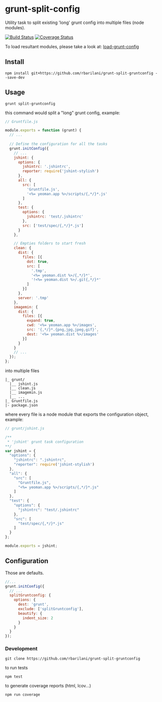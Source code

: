 grunt-split-config 
==================

Utility task to split existing 'long' grunt config into multiple files (node modules).

[![Build Status](https://travis-ci.org/rbarilani/grunt-split-gruntconfig.svg?branch=master)](https://travis-ci.org/rbarilani/grunt-split-gruntconfig?branch=master)
[![Coverage Status](https://coveralls.io/repos/rbarilani/grunt-split-gruntconfig/badge.svg?branch=master)](https://coveralls.io/r/rbarilani/grunt-split-gruntconfig?branch=master)

To load resultant modules, please take a look at: [load-grunt-config](https://github.com/firstandthird/load-grunt-config)

## Install

```npm install git+https://github.com/rbarilani/grunt-split-gruntconfig --save-dev```

## Usage

```grunt split-gruntconfig```

this command would split a "long" grunt config, example:
 
```js
// Gruntfile.js

module.exports = function (grunt) {
  // ...
  
  // Define the configuration for all the tasks
  grunt.initConfig({
    // ...
    jshint: {
      options: {
        jshintrc: '.jshintrc',
        reporter: require('jshint-stylish')
      },
      all: {
        src: [
          'Gruntfile.js',
          '<%= yeoman.app %>/scripts/{,*/}*.js'
        ]
      },
      test: {
        options: {
          jshintrc: 'test/.jshintrc'
        },
        src: ['test/spec/{,*/}*.js']
      }
    },

    // Empties folders to start fresh
    clean: {
      dist: {
        files: [{
          dot: true,
          src: [
            '.tmp',
            '<%= yeoman.dist %>/{,*/}*',
            '!<%= yeoman.dist %>/.git{,*/}*'
          ]
        }]
      },
      server: '.tmp'
    },
    imagemin: {
      dist: {
        files: [{
          expand: true,
          cwd: '<%= yeoman.app %>/images',
          src: '{,*/}*.{png,jpg,jpeg,gif}',
          dest: '<%= yeoman.dist %>/images'
        }]
      }
    }  
    // ...
  });
};
```  

into multiple files

```
|_ grunt/
  |__ jshint.js
  |__ clean.js
  |__ imagemin.js
  |__ ...
|_ Gruntfile.js
|- package.json
```  

where every file is a node module that exports the configuration object, example:
  
```js
// grunt/jshint.js

/**
 * 'jshint' grunt task configuration
**/
var jshint = {
  "options": {
    "jshintrc": ".jshintrc",
    "reporter": require('jshint-stylish')
  },
  "all": {
    "src": [
      "Gruntfile.js",
      "<%= yeoman.app %>/scripts/{,*/}*.js"
    ]
  },
  "test": {
    "options": {
      "jshintrc": "test/.jshintrc"
    },
    "src": [
      "test/spec/{,*/}*.js"
    ]
  }
};

module.exports = jshint;
```

## Configuration

Those are defaults.

```js
//...
grunt.initConfig({
  // ...
  splitGruntconfig: {
    options: {
      dest: 'grunt',
      exclude: ['splitGruntconfig'],
      beautify: {
        indent_size: 2
      }
    }
  }
});
```

  

### Development

```git clone https://github.com/rbarilani/grunt-split-gruntconfig```

to run tests

```npm test```

to generate coverage reports (html, lcov...)

```npm run coverage```
